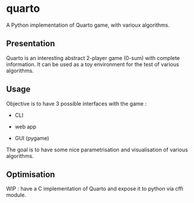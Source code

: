 # quarto
A Python implementation of Quarto game, with varioux algorithms.

## Presentation

Quarto is an interesting abstract 2-player game (0-sum) with complete information.
It can be used as a toy environment for the test of various algorithms.

## Usage

Objective is to have 3 possible interfaces with the game :

- CLI

- web app

- GUI (pygame)

The goal is to have some nice parametrisation and visualisation of various algorithms.

## Optimisation

WIP : have a C implementation of Quarto and expose it to python via cffi module.